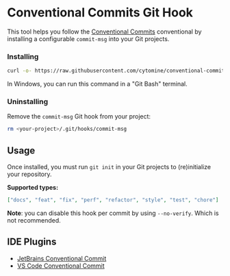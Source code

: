 # Conventional Commits Git Hook

This tool helps you follow the [Conventional Commits](https://www.conventionalcommits.org) conventional by installing a configurable `commit-msg` into your Git projects.

### Installing

```bash
curl -o- https://raw.githubusercontent.com/cytomine/conventional-commits-git-hook/master/scripts/install.sh | bash
```

In Windows, you can run this command in a "Git Bash" terminal. 

### Uninstalling

Remove the `commit-msg` Git hook from your project:

```sh
rm <your-project>/.git/hooks/commit-msg
```

## Usage <a name = "usage"></a>

Once installed, you must run `git init` in your Git projects to (re)initialize your repository.

**Supported types:**

```json
["docs", "feat", "fix", "perf", "refactor", "style", "test", "chore"]
```

**Note**: you can disable this hook per commit by using `--no-verify`. Which is not recommended.

## IDE Plugins

- [JetBrains Conventional Commit](https://plugins.jetbrains.com/plugin/13389-conventional-commit)
- [VS Code Conventional Commit](https://marketplace.visualstudio.com/items?itemName=vivaxy.vscode-conventional-commits)
